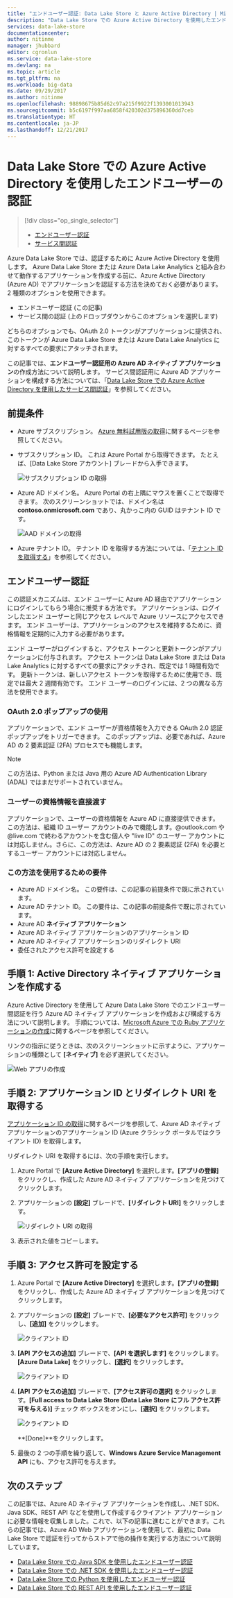 ```yaml
---
title: "エンドユーザー認証: Data Lake Store と Azure Active Directory | Microsoft Docs"
description: "Data Lake Store での Azure Active Directory を使用したエンドユーザー認証を行う方法について説明します"
services: data-lake-store
documentationcenter: 
author: nitinme
manager: jhubbard
editor: cgronlun
ms.service: data-lake-store
ms.devlang: na
ms.topic: article
ms.tgt_pltfrm: na
ms.workload: big-data
ms.date: 09/29/2017
ms.author: nitinme
ms.openlocfilehash: 98898675b85d62c97a215f9922f1393001013943
ms.sourcegitcommit: b5c6197f997aa6858f420302d375896360dd7ceb
ms.translationtype: HT
ms.contentlocale: ja-JP
ms.lasthandoff: 12/21/2017
---
```

# <a name="end-user-authentication-with-data-lake-store-using-azure-active-directory"></a>Data Lake Store での Azure Active Directory を使用したエンドユーザーの認証
> [!div class="op_single_selector"]
> * [エンドユーザー認証](data-lake-store-end-user-authenticate-using-active-directory.md)
> * [サービス間認証](data-lake-store-service-to-service-authenticate-using-active-directory.md)
> 
> 

Azure Data Lake Store では、認証するために Azure Active Directory を使用します。 Azure Data Lake Store または Azure Data Lake Analytics と組み合わせて動作するアプリケーションを作成する前に、Azure Active Directory (Azure AD) でアプリケーションを認証する方法を決めておく必要があります。 2 種類のオプションを使用できます。

* エンドユーザー認証 (この記事)
* サービス間の認証 (上のドロップダウンからこのオプションを選択します)

どちらのオプションでも、OAuth 2.0 トークンがアプリケーションに提供され、このトークンが Azure Data Lake Store または Azure Data Lake Analytics に対するすべての要求にアタッチされます。

この記事では、**エンドユーザー認証用の Azure AD ネイティブ アプリケーション**の作成方法について説明します。 サービス間認証用に Azure AD アプリケーションを構成する方法については、「[Data Lake Store での Azure Active Directory を使用したサービス間認証](data-lake-store-authenticate-using-active-directory.md)」を参照してください。

## <a name="prerequisites"></a>前提条件
* Azure サブスクリプション。 [Azure 無料試用版の取得](https://azure.microsoft.com/pricing/free-trial/)に関するページを参照してください。

* サブスクリプション ID。 これは Azure Portal から取得できます。 たとえば、[Data Lake Store アカウント] ブレードから入手できます。
  
    ![サブスクリプション ID の取得](./media/data-lake-store-end-user-authenticate-using-active-directory/get-subscription-id.png)

* Azure AD ドメイン名。 Azure Portal の右上隅にマウスを置くことで取得できます。 次のスクリーンショットでは、ドメイン名は **contoso.onmicrosoft.com** であり、丸かっこ内の GUID はテナント ID です。 
  
    ![AAD ドメインの取得](./media/data-lake-store-end-user-authenticate-using-active-directory/get-aad-domain.png)

* Azure テナント ID。 テナント ID を取得する方法については、「[テナント ID を取得する](../azure-resource-manager/resource-group-create-service-principal-portal.md#get-tenant-id)」を参照してください。

## <a name="end-user-authentication"></a>エンドユーザー認証
この認証メカニズムは、エンド ユーザーに Azure AD 経由でアプリケーションにログインしてもらう場合に推奨する方法です。 アプリケーションは、ログインしたエンド ユーザーと同じアクセス レベルで Azure リソースにアクセスできます。 エンド ユーザーは、アプリケーションのアクセスを維持するために、資格情報を定期的に入力する必要があります。

エンド ユーザーがログインすると、アクセス トークンと更新トークンがアプリケーションに付与されます。 アクセス トークンは Data Lake Store または Data Lake Analytics に対するすべての要求にアタッチされ、既定では 1 時間有効です。 更新トークンは、新しいアクセス トークンを取得するために使用でき、既定では最大 2 週間有効です。 エンド ユーザーのログインには、2 つの異なる方法を使用できます。

### <a name="using-the-oauth-20-pop-up"></a>OAuth 2.0 ポップアップの使用
アプリケーションで、エンド ユーザーが資格情報を入力できる OAuth 2.0 認証ポップアップをトリガーできます。 このポップアップは、必要であれば、Azure AD の 2 要素認証 (2FA) プロセスでも機能します。 

> [!NOTE]
> この方法は、Python または Java 用の Azure AD Authentication Library (ADAL) ではまだサポートされていません。
> 
> 

### <a name="directly-passing-in-user-credentials"></a>ユーザーの資格情報を直接渡す
アプリケーションで、ユーザーの資格情報を Azure AD に直接提供できます。 この方法は、組織 ID ユーザー アカウントのみで機能します。@outlook.com や @live.com で終わるアカウントを含む個人や "live ID" のユーザー アカウントには対応しません。さらに、この方法は、Azure AD の 2 要素認証 (2FA) を必要とするユーザー アカウントには対応しません。

### <a name="what-do-i-need-for-this-approach"></a>この方法を使用するための要件
* Azure AD ドメイン名。 この要件は、この記事の前提条件で既に示されています。
* Azure AD テナント ID。 この要件は、この記事の前提条件で既に示されています。
* Azure AD **ネイティブ アプリケーション**
* Azure AD ネイティブ アプリケーションのアプリケーション ID
* Azure AD ネイティブ アプリケーションのリダイレクト URI
* 委任されたアクセス許可を設定する


## <a name="step-1-create-an-active-directory-native-application"></a>手順 1: Active Directory ネイティブ アプリケーションを作成する

Azure Active Directory を使用して Azure Data Lake Store でのエンドユーザー間認証を行う Azure AD ネイティブ アプリケーションを作成および構成する方法について説明します。 手順については、[Microsoft Azure での Ruby アプリケーションの作成](../azure-resource-manager/resource-group-create-service-principal-portal.md)に関するページを参照してください。

リンクの指示に従うときは、次のスクリーンショットに示すように、アプリケーションの種類として **[ネイティブ]** を必ず選択してください。

![Web アプリの作成](./media/data-lake-store-end-user-authenticate-using-active-directory/azure-active-directory-create-native-app.png "ネイティブ アプリの作成")

## <a name="step-2-get-application-id-and-redirect-uri"></a>手順 2: アプリケーション ID とリダイレクト URI を取得する

[アプリケーション ID の取得](../azure-resource-manager/resource-group-create-service-principal-portal.md#get-application-id-and-authentication-key)に関するページを参照して、Azure AD ネイティブ アプリケーションのアプリケーション ID (Azure クラシック ポータルではクライアント ID) を取得します。

リダイレクト URI を取得するには、次の手順を実行します。

1. Azure Portal で **[Azure Active Directory]** を選択します。**[アプリの登録]** をクリックし、作成した Azure AD ネイティブ アプリケーションを見つけてクリックします。

2. アプリケーションの **[設定]** ブレードで、**[リダイレクト URI]** をクリックします。

    ![リダイレクト URI の取得](./media/data-lake-store-end-user-authenticate-using-active-directory/azure-active-directory-redirect-uri.png)

3. 表示された値をコピーします。


## <a name="step-3-set-permissions"></a>手順 3: アクセス許可を設定する

1. Azure Portal で **[Azure Active Directory]** を選択します。**[アプリの登録]** をクリックし、作成した Azure AD ネイティブ アプリケーションを見つけてクリックします。

2. アプリケーションの **[設定]** ブレードで、**[必要なアクセス許可]** をクリックし、**[追加]** をクリックします。

    ![クライアント ID](./media/data-lake-store-end-user-authenticate-using-active-directory/aad-end-user-auth-set-permission-1.png)

3. **[API アクセスの追加]** ブレードで、**[API を選択します]** をクリックします。**[Azure Data Lake]** をクリックし、**[選択]** をクリックします。

    ![クライアント ID](./media/data-lake-store-end-user-authenticate-using-active-directory/aad-end-user-auth-set-permission-2.png)
 
4.  **[API アクセスの追加]** ブレードで、**[アクセス許可の選択]** をクリックします。**[Full access to Data Lake Store (Data Lake Store にフル アクセス許可を与える)]** チェック ボックスをオンにし、**[選択]** をクリックします。

    ![クライアント ID](./media/data-lake-store-end-user-authenticate-using-active-directory/aad-end-user-auth-set-permission-3.png)

    **[Done]**をクリックします。

5. 最後の 2 つの手順を繰り返して、**Windows Azure Service Management API** にも、アクセス許可を与えます。
   
## <a name="next-steps"></a>次のステップ
この記事では、Azure AD ネイティブ アプリケーションを作成し、.NET SDK、Java SDK、REST API などを使用して作成するクライアント アプリケーションに必要な情報を収集しました。これで、以下の記事に進むことができます。これらの記事では、Azure AD Web アプリケーションを使用して、最初に Data Lake Store で認証を行ってからストアで他の操作を実行する方法について説明しています。

* [Data Lake Store での Java SDK を使用したエンドユーザー認証](data-lake-store-end-user-authenticate-java-sdk.md)
* [Data Lake Store での .NET SDK を使用したエンドユーザー認証](data-lake-store-end-user-authenticate-net-sdk.md)
* [Data Lake Store での Python を使用したエンドユーザー認証](data-lake-store-end-user-authenticate-python.md)
* [Data Lake Store での REST API を使用したエンドユーザー認証](data-lake-store-end-user-authenticate-rest-api.md)

